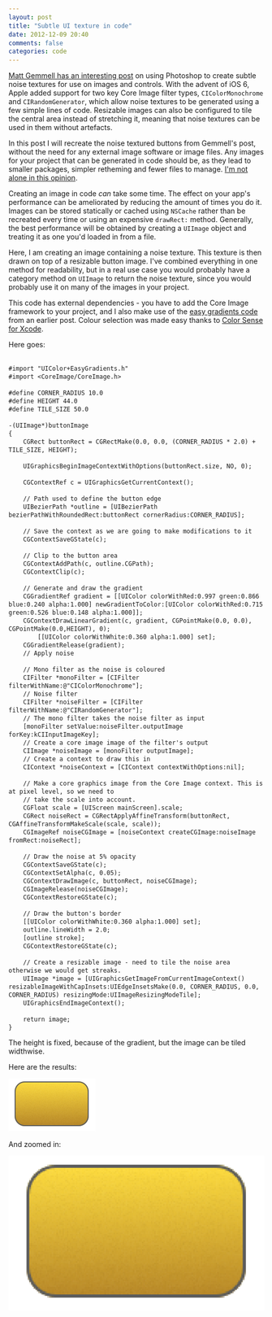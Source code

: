 ```yaml
---
layout: post
title: "Subtle UI texture in code"
date: 2012-12-09 20:40
comments: false
categories: code
---
```


[Matt Gemmell has an interesting post](http://mattgemmell.com/2012/01/29/subtle-ui-texture-in-photoshop/)  on using Photoshop to create subtle noise textures for use on images and controls. With the advent of iOS 6, Apple added support for two key Core Image filter types, `CIColorMonochrome` and `CIRandomGenerator`, which allow noise textures to be generated using a few simple lines of code. Resizable images can also be configured to tile the central area instead of stretching it, meaning that noise textures can be used in them without artefacts.

In this post I will recreate the noise textured buttons from Gemmell's post, without the need for any external image software or image files. Any images for your project that can be generated in code should be, as they lead to smaller packages, simpler retheming and fewer files to manage. [I'm not alone in this opinion](http://blog.wilshipley.com/2005/07/pimp-my-code-part-3-gradient.html). 

<!--more-->

Creating an image in code _can_ take some time. The effect on your app's performance can be ameliorated by reducing the amount of times you do it. Images can be stored statically or cached using `NSCache` rather than be recreated every time or using an expensive `drawRect:` method. Generally, the best performance will be obtained by creating a `UIImage` object and treating it as one you'd loaded in from a file. 

Here, I am creating an image containing a noise texture. This texture is then drawn on top of a resizable button image. I've combined everything in one method for readability, but in a real use case you would probably have a category method on `UIImage` to return the noise texture, since you would probably use it on many of the images in your project. 

This code has external dependencies - you have to add the Core Image framework to your project, and I also make use of the [easy gradients code](http://commandshift.co.uk/blog/2012/11/25/easy-cggradients/) from an earlier post. Colour selection was made easy thanks to [Color Sense for Xcode](https://github.com/omz/ColorSense-for-Xcode). 

Here goes: 

``` obj-c

#import "UIColor+EasyGradients.h"
#import <CoreImage/CoreImage.h>

#define CORNER_RADIUS 10.0
#define HEIGHT 44.0
#define TILE_SIZE 50.0

-(UIImage*)buttonImage
{
    CGRect buttonRect = CGRectMake(0.0, 0.0, (CORNER_RADIUS * 2.0) + TILE_SIZE, HEIGHT);
    
    UIGraphicsBeginImageContextWithOptions(buttonRect.size, NO, 0);
    
    CGContextRef c = UIGraphicsGetCurrentContext();
    
    // Path used to define the button edge
    UIBezierPath *outline = [UIBezierPath bezierPathWithRoundedRect:buttonRect cornerRadius:CORNER_RADIUS];
    
    // Save the context as we are going to make modifications to it
    CGContextSaveGState(c);
    
    // Clip to the button area
    CGContextAddPath(c, outline.CGPath);
    CGContextClip(c);
    
    // Generate and draw the gradient
    CGGradientRef gradient = [[UIColor colorWithRed:0.997 green:0.866 blue:0.240 alpha:1.000] newGradientToColor:[UIColor colorWithRed:0.715 green:0.526 blue:0.148 alpha:1.000]];
    CGContextDrawLinearGradient(c, gradient, CGPointMake(0.0, 0.0), CGPointMake(0.0,HEIGHT), 0);
        [[UIColor colorWithWhite:0.360 alpha:1.000] set];
    CGGradientRelease(gradient);
    // Apply noise
    
    // Mono filter as the noise is coloured
    CIFilter *monoFilter = [CIFilter filterWithName:@"CIColorMonochrome"];
    // Noise filter
    CIFilter *noiseFilter = [CIFilter filterWithName:@"CIRandomGenerator"];
    // The mono filter takes the noise filter as input
    [monoFilter setValue:noiseFilter.outputImage forKey:kCIInputImageKey];
    // Create a core image image of the filter's output
    CIImage *noiseImage = [monoFilter outputImage];
    // Create a context to draw this in
    CIContext *noiseContext = [CIContext contextWithOptions:nil];
    
    // Make a core graphics image from the Core Image context. This is at pixel level, so we need to
    // take the scale into account.
    CGFloat scale = [UIScreen mainScreen].scale;
    CGRect noiseRect = CGRectApplyAffineTransform(buttonRect, CGAffineTransformMakeScale(scale, scale));
    CGImageRef noiseCGImage = [noiseContext createCGImage:noiseImage fromRect:noiseRect];
    
    // Draw the noise at 5% opacity
    CGContextSaveGState(c);
    CGContextSetAlpha(c, 0.05);
    CGContextDrawImage(c, buttonRect, noiseCGImage);
    CGImageRelease(noiseCGImage);
    CGContextRestoreGState(c);
    
    // Draw the button's border
    [[UIColor colorWithWhite:0.360 alpha:1.000] set];
    outline.lineWidth = 2.0;
    [outline stroke];
    CGContextRestoreGState(c);
    
    // Create a resizable image - need to tile the noise area otherwise we would get streaks. 
    UIImage *image = [UIGraphicsGetImageFromCurrentImageContext() resizableImageWithCapInsets:UIEdgeInsetsMake(0.0, CORNER_RADIUS, 0.0, CORNER_RADIUS) resizingMode:UIImageResizingModeTile];
    UIGraphicsEndImageContext();

    return image;
}
```

The height is fixed, because of the gradient, but the image can be tiled widthwise. 

Here are the results:

![](/images/2012_12_textured_button.png)

And zoomed in:

![](/images/2012_12_textured_button_zoomed.png)

